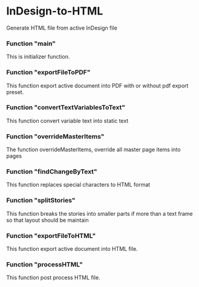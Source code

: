 # InDesign-to-HTML
Generate HTML file from active InDesign file

### Function "main"
This is initializer function.

### Function "exportFileToPDF"
This function export active document into PDF with or without pdf export preset.

### Function "convertTextVariablesToText"
This function convert variable text into static text

### Function "overrideMasterItems"
The function overrideMasterItems, override all master page items into pages

### Function "findChangeByText"
This function replaces special characters to HTML format

### Function "splitStories"
This function breaks the stories into smaller parts if more than a text frame so that layout should be maintain

### Function "exportFileToHTML"
This function export active document into HTML file.

### Function "processHTML"
This function post process HTML file.
